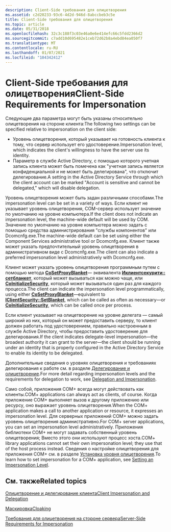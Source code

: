 ```yaml
---
description: Client-Side требования для олицетворения
ms.assetid: c2d20233-93c6-4d2d-946d-8abccbeb3c5e
title: Client-Side требования для олицетворения
ms.topic: article
ms.date: 05/31/2018
ms.openlocfilehash: 32c3c188f3c03e46a0e6e414efc66c5fdd2366d2
ms.sourcegitcommit: c7add10d695482e1ceb72d62b8a4ebd84ea050f7
ms.translationtype: MT
ms.contentlocale: ru-RU
ms.lasthandoff: 01/07/2021
ms.locfileid: "104342412"
---
```

# <a name="client-side-requirements-for-impersonation"></a><span data-ttu-id="89306-103">Client-Side требования для олицетворения</span><span class="sxs-lookup"><span data-stu-id="89306-103">Client-Side Requirements for Impersonation</span></span>

<span data-ttu-id="89306-104">Следующие два параметра могут быть указаны относительно олицетворения на стороне клиента:</span><span class="sxs-lookup"><span data-stu-id="89306-104">The following two settings can be specified relative to impersonation on the client side:</span></span>

-   <span data-ttu-id="89306-105">Уровень олицетворения, который указывает на готовность клиента к тому, что сервер использует его удостоверение.</span><span class="sxs-lookup"><span data-stu-id="89306-105">Impersonation level, which indicates the client's willingness to have the server use its identity.</span></span>
-   <span data-ttu-id="89306-106">Параметр в службе Active Directory, с помощью которого учетная запись клиента может быть помечена как "учетная запись является конфиденциальной и не может быть делегирована", что отключит делегирование.</span><span class="sxs-lookup"><span data-stu-id="89306-106">A setting in the Active Directory Service through which the client account can be marked "Account is sensitive and cannot be delegated," which will disable delegation.</span></span>

<span data-ttu-id="89306-107">Уровень олицетворения может быть задан различными способами.</span><span class="sxs-lookup"><span data-stu-id="89306-107">The impersonation level can be set in a variety of ways.</span></span> <span data-ttu-id="89306-108">Если клиент не указывает уровень олицетворения, COM-сервер использует значение по умолчанию на уровне компьютера.</span><span class="sxs-lookup"><span data-stu-id="89306-108">If the client does not indicate an impersonation level, the machine-wide default will be used by COM.</span></span> <span data-ttu-id="89306-109">Значение по умолчанию на уровне компьютера можно задать с помощью средства администрирования "службы компонентов" или Dcomcnfg.exe.</span><span class="sxs-lookup"><span data-stu-id="89306-109">The machine-wide default can be set using either the Component Services administrative tool or Dcomcnfg.exe.</span></span> <span data-ttu-id="89306-110">Клиент также может указать предпочтительный уровень олицетворения в административном виде с Dcomcnfg.exe.</span><span class="sxs-lookup"><span data-stu-id="89306-110">The client can also indicate a preferred impersonation level administratively with Dcomcnfg.exe.</span></span>

<span data-ttu-id="89306-111">Клиент может указать уровень олицетворения программным путем с помощью метода [**CoSetProxyBlanket**](/windows/desktop/api/combaseapi/nf-combaseapi-cosetproxyblanket)— эквивалента [**Иклиентсекурити:: сетбланкет**](/windows/desktop/api/objidl/nf-objidl-iclientsecurity-setblanket), который может вызываться как можно чаще, или [**CoInitializeSecurity**](/windows/desktop/api/combaseapi/nf-combaseapi-coinitializesecurity), который может вызываться один раз для каждого процесса.</span><span class="sxs-lookup"><span data-stu-id="89306-111">The client can indicate the impersonation level programmatically, using either [**CoSetProxyBlanket**](/windows/desktop/api/combaseapi/nf-combaseapi-cosetproxyblanket)—equivalent to [**IClientSecurity::SetBlanket**](/windows/desktop/api/objidl/nf-objidl-iclientsecurity-setblanket), which can be called as often as necessary—or [**CoInitializeSecurity**](/windows/desktop/api/combaseapi/nf-combaseapi-coinitializesecurity), which can be called once per process.</span></span>

<span data-ttu-id="89306-112">Если клиент указывает на олицетворение на уровне делегата — самый широкий из них, который он может предоставить серверу, то клиент должен работать под удостоверением, правильно настроенным в службе Active Directory, чтобы предоставить удостоверение для делегирования.</span><span class="sxs-lookup"><span data-stu-id="89306-112">If the client indicates delegate-level impersonation—the broadest authority it can grant to the server—the client should be running under an identity that is properly configured in the Active Directory Service to enable its identity to be delegated.</span></span>

<span data-ttu-id="89306-113">Дополнительные сведения о уровнях олицетворения и требованиях делегирования к работе см. в разделе [Делегирование и олицетворение](/windows/desktop/com/delegation-and-impersonation).</span><span class="sxs-lookup"><span data-stu-id="89306-113">For more detail regarding impersonation levels and the requirements for delegation to work, see [Delegation and Impersonation](/windows/desktop/com/delegation-and-impersonation).</span></span>

<span data-ttu-id="89306-114">Само собой, приложения COM+ всегда могут действовать как клиенты.</span><span class="sxs-lookup"><span data-stu-id="89306-114">COM+ applications can always act as clients, of course.</span></span> <span data-ttu-id="89306-115">Когда приложение COM+ выполняет вызов к другому приложению или ресурсу, оно выражает уровень олицетворения.</span><span class="sxs-lookup"><span data-stu-id="89306-115">When the COM+ application makes a call to another application or resource, it expresses an impersonation level.</span></span> <span data-ttu-id="89306-116">Для серверных приложений COM+ можно задать уровень олицетворения административно.</span><span class="sxs-lookup"><span data-stu-id="89306-116">For COM+ server applications, you can set an impersonation level administratively.</span></span> <span data-ttu-id="89306-117">Приложения библиотеки COM+ не могут задавать собственный уровень олицетворения; Вместо этого они используют процесс хоста.</span><span class="sxs-lookup"><span data-stu-id="89306-117">COM+ library applications cannot set their own impersonation level; they use that of the host process instead.</span></span> <span data-ttu-id="89306-118">Сведения о настройке олицетворения для приложения COM+ см. в разделе [Установка уровня олицетворения](setting-an-impersonation-level.md).</span><span class="sxs-lookup"><span data-stu-id="89306-118">To learn how to set impersonation for a COM+ application, see [Setting an Impersonation Level](setting-an-impersonation-level.md).</span></span>

## <a name="related-topics"></a><span data-ttu-id="89306-119">См. также</span><span class="sxs-lookup"><span data-stu-id="89306-119">Related topics</span></span>

<dl> <dt>

[<span data-ttu-id="89306-120">Олицетворение и делегирование клиента</span><span class="sxs-lookup"><span data-stu-id="89306-120">Client Impersonation and Delegation</span></span>](client-impersonation-and-delegation.md)
</dt> <dt>

[<span data-ttu-id="89306-121">Маскировка</span><span class="sxs-lookup"><span data-stu-id="89306-121">Cloaking</span></span>](cloaking.md)
</dt> <dt>

[<span data-ttu-id="89306-122">Требования для олицетворения на стороне сервера</span><span class="sxs-lookup"><span data-stu-id="89306-122">Server-Side Requirements for Impersonation</span></span>](server-side-requirements-for-impersonation.md)
</dt> </dl>

 

 
